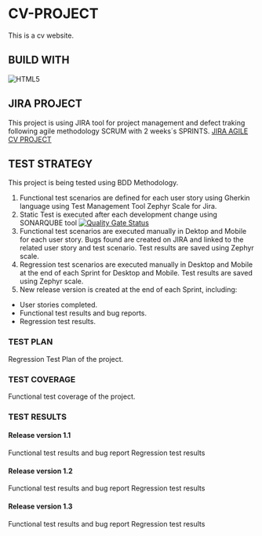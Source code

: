 # CV-PROJECT
This is a cv website.

## BUILD WITH
![HTML5](https://img.shields.io/badge/html5-%23E34F26.svg?style=for-the-badge&logo=html5&logoColor=white)
## JIRA PROJECT
This project is using JIRA tool for project management and defect traking following agile methodology SCRUM with 2 weeks´s SPRINTS.
[JIRA AGILE CV PROJECT](https://bootcampqareyes.atlassian.net/jira/software/projects/CVP/boards/1)

## TEST STRATEGY
This project is being tested using BDD Methodology. 
1. Functional test scenarios are defined for each user story using Gherkin language using Test Management Tool Zephyr Scale for Jira.
2. Static Test is executed after each development change using SONARQUBE tool [![Quality Gate Status](https://sonarcloud.io/api/project_badges/measure?project=Bootcamp-QA_CV-PROJECT&metric=alert_status)](https://sonarcloud.io/summary/new_code?id=Bootcamp-QA_CV-PROJECT)
3. Functional test scenarios are executed manually in Dektop and Mobile for each user story. Bugs found are created on JIRA and linked to the related user story and test scenario. Test results are saved using Zephyr scale.
4. Regression test scenarios are executed manually in Desktop and Mobile at the end of each Sprint for Desktop and Mobile. Test results are saved using Zephyr scale.
5. New release version is created at the end of each Sprint, including:
- User stories completed.
- Functional test results and bug reports.
- Regression test results.

 
### TEST PLAN
Regression Test Plan of the project.

### TEST COVERAGE
Functional test coverage of the project.

### TEST RESULTS
#### Release version 1.1
Functional test results and bug report
Regression test results

#### Release version 1.2
Functional test results and bug report
Regression test results

#### Release version 1.3
Functional test results and bug report
Regression test results
